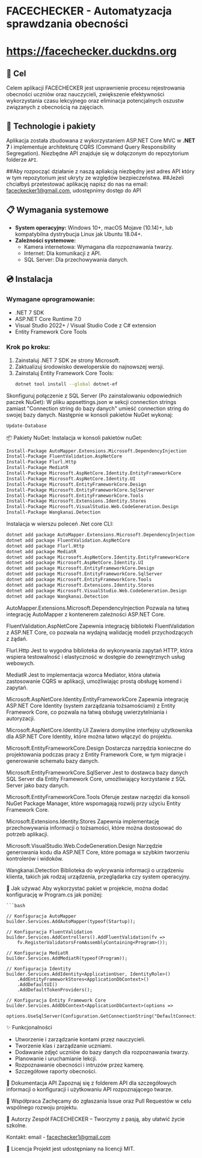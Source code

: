 # FACECHECKER - Automatyzacja sprawdzania obecności
# https://facechecker.duckdns.org

## 🎯 Cel

Celem aplikacji FACECHECKER jest usprawnienie procesu rejestrowania obecności uczniów oraz nauczycieli, zwiększenie efektywności wykorzystania czasu lekcyjnego oraz eliminacja potencjalnych oszustw związanych z obecnością na zajęciach.

## 🔨 Technologie i pakiety

Aplikacja została zbudowana z wykorzystaniem ASP.NET Core MVC w **.NET 7** i implementuje architekturę CQRS (Command Query Responsibility Segregation). Niezbędne API znajduje się w dołączonym do repozytorium folderze `API`.

##Aby rozpocząć działanie z naszą apliakcją niezbędny jest adres API który w tym repozytorium jest ukryty ze względów bezpieczeństwa.
##Jeżeli chciałbyś przetestować aplikację napisz do nas na email: faceckecker1@gmail.com, udostępnimy dostęp do API

## 📋 Wymagania systemowe

- **System operacyjny:** Windows 10+, macOS Mojave (10.14)+, lub kompatybilna dystrybucja Linux jak Ubuntu 18.04+.
- **Zależności systemowe:**
  - Kamera internetowa: Wymagana dla rozpoznawania twarzy.
  - Internet: Dla komunikacji z API.
  - SQL Server: Dla przechowywania danych.

## 💿 Instalacja


### Wymagane oprogramowanie:

- .NET 7 SDK
- ASP.NET Core Runtime 7.0
- Visual Studio 2022+ / Visual Studio Code z C# extension
- Entity Framework Core Tools

### Krok po kroku:

1. Zainstaluj .NET 7 SDK ze strony Microsoft.
2. Zaktualizuj środowisko deweloperskie do najnowszej wersji.
3. Zainstaluj Entity Framework Core Tools:
   ```bash
   dotnet tool install --global dotnet-ef
Skonfiguruj połączenie z SQL Server (Po zainstalowaniu odpowiednich paczek NuGet): 
W pliku appsettings.json w sekcji connection strings zamiast "Connection string do bazy danych" umieść connection string do swojej bazy danych.
Następnie w konsoli pakietów NuGet wykonaj: 
  ```bash
  Update-Database
  ```
📦 Pakiety NuGet:
  Instalacja w konsoli pakietów nuGet:
   ```bash
  Install-Package AutoMapper.Extensions.Microsoft.DependencyInjection
  Install-Package FluentValidation.AspNetCore
  Install-Package Flurl.Http
  Install-Package MediatR
  Install-Package Microsoft.AspNetCore.Identity.EntityFrameworkCore
  Install-Package Microsoft.AspNetCore.Identity.UI
  Install-Package Microsoft.EntityFrameworkCore.Design
  Install-Package Microsoft.EntityFrameworkCore.SqlServer
  Install-Package Microsoft.EntityFrameworkCore.Tools
  Install-Package Microsoft.Extensions.Identity.Stores
  Install-Package Microsoft.VisualStudio.Web.CodeGeneration.Design
  Install-Package Wangkanai.Detection
 ```
  Instalacja w wierszu poleceń .Net core CLI:
   ```bash
  dotnet add package AutoMapper.Extensions.Microsoft.DependencyInjection
  dotnet add package FluentValidation.AspNetCore
  dotnet add package Flurl.Http
  dotnet add package MediatR
  dotnet add package Microsoft.AspNetCore.Identity.EntityFrameworkCore
  dotnet add package Microsoft.AspNetCore.Identity.UI
  dotnet add package Microsoft.EntityFrameworkCore.Design
  dotnet add package Microsoft.EntityFrameworkCore.SqlServer
  dotnet add package Microsoft.EntityFrameworkCore.Tools
  dotnet add package Microsoft.Extensions.Identity.Stores
  dotnet add package Microsoft.VisualStudio.Web.CodeGeneration.Design
  dotnet add package Wangkanai.Detection
 ```

AutoMapper.Extensions.Microsoft.DependencyInjection
Pozwala na łatwą integrację AutoMapper z kontenerem zależności ASP.NET Core.

FluentValidation.AspNetCore
Zapewnia integrację biblioteki FluentValidation z ASP.NET Core, co pozwala na wydajną walidację modeli przychodzących z żądań.

Flurl.Http
Jest to wygodna biblioteka do wykonywania zapytań HTTP, która wspiera testowalność i elastyczność w dostępie do zewnętrznych usług webowych.

MediatR
Jest to implementacja wzorca Mediator, która ułatwia zastosowanie CQRS w aplikacji, umożliwiając prostą obsługę komend i zapytań.

Microsoft.AspNetCore.Identity.EntityFrameworkCore
Zapewnia integrację ASP.NET Core Identity (system zarządzania tożsamościami) z Entity Framework Core, co pozwala na łatwą obsługę uwierzytelniania i autoryzacji.

Microsoft.AspNetCore.Identity.UI
Zawiera domyślne interfejsy użytkownika dla ASP.NET Core Identity, które można łatwo włączyć do projektu.

Microsoft.EntityFrameworkCore.Design
Dostarcza narzędzia konieczne do projektowania podczas pracy z Entity Framework Core, w tym migracje i generowanie schematu bazy danych.

Microsoft.EntityFrameworkCore.SqlServer
Jest to dostawca bazy danych SQL Server dla Entity Framework Core, umożliwiający korzystanie z SQL Server jako bazy danych.

Microsoft.EntityFrameworkCore.Tools
Oferuje zestaw narzędzi dla konsoli NuGet Package Manager, które wspomagają rozwój przy użyciu Entity Framework Core.

Microsoft.Extensions.Identity.Stores
Zapewnia implementację przechowywania informacji o tożsamości, które można dostosować do potrzeb aplikacji.

Microsoft.VisualStudio.Web.CodeGeneration.Design
Narzędzie generowania kodu dla ASP.NET Core, które pomaga w szybkim tworzeniu kontrolerów i widoków.

Wangkanai.Detection
Biblioteka do wykrywania informacji o urządzeniu klienta, takich jak rodzaj urządzenia, przeglądarka czy system operacyjny.

🚀 Jak używać
Aby wykorzystać pakiet w projekcie, można dodać konfigurację w Program.cs jak poniżej:

    ```bash

    // Konfiguracja AutoMapper
    builder.Services.AddAutoMapper(typeof(Startup));
    
    // Konfiguracja FluentValidation
    builder.Services.AddControllers().AddFluentValidation(fv => 
        fv.RegisterValidatorsFromAssemblyContaining<Program>());
    
    // Konfiguracja MediatR
    builder.Services.AddMediatR(typeof(Program));
    
    // Konfiguracja Identity
    builder.Services.AddIdentity<ApplicationUser, IdentityRole>()
        .AddEntityFrameworkStores<ApplicationDbContext>()
        .AddDefaultUI()
        .AddDefaultTokenProviders();
    
    // Konfiguracja Entity Framework Core
    builder.Services.AddDbContext<ApplicationDbContext>(options =>
        options.UseSqlServer(Configuration.GetConnectionString("DefaultConnection")));

✨ Funkcjonalności
- Utworzenie i zarządzanie kontami przez nauczycieli.
- Tworzenie klas i zarządzanie uczniami.
- Dodawanie zdjęć uczniów do bazy danych dla rozpoznawania twarzy.
- Planowanie i uruchamianie lekcji.
- Rozpoznawanie obecności i intruzów przez kamerę.
- Szczegółowe raporty obecności.

📖 Dokumentacja API
Zapoznaj się z folderem API dla szczegółowych informacji o konfiguracji i użytkowaniu API rozpoznającego twarze.

🙌 Współpraca
Zachęcamy do zgłaszania Issue oraz Pull Requestów w celu wspólnego rozwoju projektu.

👤 Autorzy
Zespół FACECHECKER – Tworzymy z pasją, aby ułatwić życie szkolne.

Kontakt: 
email - facechecker1@gmail.com

📄 Licencja
Projekt jest udostępniany na licencji MIT.
